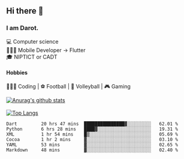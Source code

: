 ## Hi there 👋

### I am Darot.

💻 Computer science <br>
🧑🏻‍💻 Mobile Developer -> Flutter<br>
🎓 NIPTICT or CADT<br>

#### Hobbies 
🧑🏻‍💻 Coding  |  ⚽️ Football | 🏐 Volleyball | 🎮 Gaming<br>

<!-- [![Darot's GitHub stats](https://github-readme-stats.vercel.app/api?username=darot-chen)](https://github.com/darot-chen/github-readme-stats) -->
<!--
**darot-chen/darot-chen** is a ✨ _special_ ✨ repository because its `README.md` (this file) appears on your GitHub profile.

Here are some ideas to get you started:

- 🔭 I’m currently working on ...
- 🌱 I’m currently learning ...
- 👯 I’m looking to collaborate on ...
- 🤔 I’m looking for help with ...
- 💬 Ask me about ...
- 📫 How to reach me: ...
- 😄 Pronouns: ...
- ⚡ Fun fact: ...
-->

[![Anurag's github stats](https://github-readme-stats.vercel.app/api?username=darot-chen&count_private=true&theme=cobalt&show_icons=true)](https://github.com/darot-chen)
</br>
</br>
[![Top Langs](https://github-readme-stats.vercel.app/api/top-langs/?username=darot-chen&layout=compact&theme=cobalt)](https://github.com/darot-chen/)


<!--START_SECTION:waka-->

```text
Dart         20 hrs 47 mins  ███████████████▓░░░░░░░░░   62.01 %
Python       6 hrs 28 mins   ████▓░░░░░░░░░░░░░░░░░░░░   19.31 %
XML          1 hr 54 mins    █▒░░░░░░░░░░░░░░░░░░░░░░░   05.69 %
Cocoa        1 hr 2 mins     ▓░░░░░░░░░░░░░░░░░░░░░░░░   03.10 %
YAML         53 mins         ▓░░░░░░░░░░░░░░░░░░░░░░░░   02.65 %
Markdown     48 mins         ▓░░░░░░░░░░░░░░░░░░░░░░░░   02.40 %
```

<!--END_SECTION:waka-->
